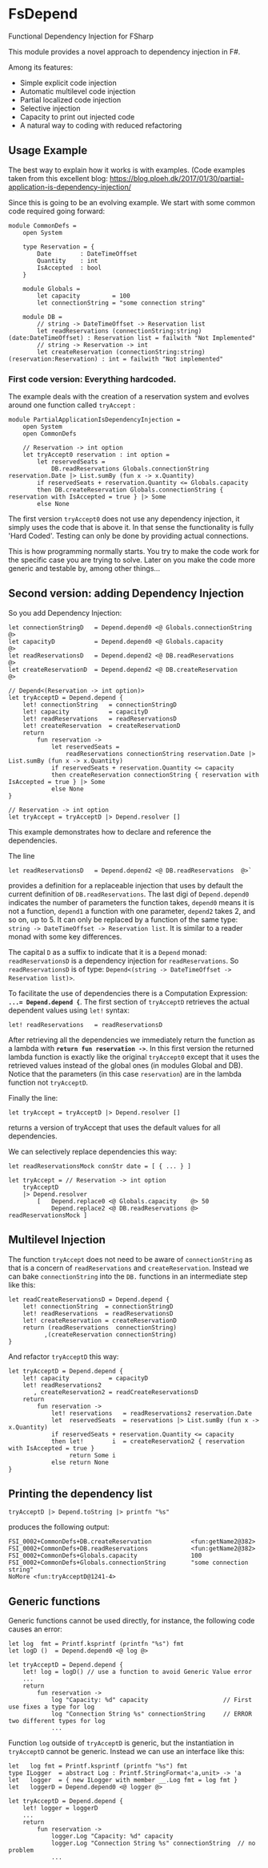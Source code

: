 # FsDepend
Functional Dependency Injection for FSharp

This module provides a novel approach to dependency injection in F#.

Among its features:
- Simple explicit code injection
- Automatic multilevel code injection
- Partial localized code injection
- Selective injection
- Capacity to print out injected code
- A natural way to coding with reduced refactoring

## Usage Example
The best way to explain how it works is with examples. 
(Code examples taken from this excellent blog:
https://blog.ploeh.dk/2017/01/30/partial-application-is-dependency-injection/

Since this is going to be an evolving example. We start with  some common code required going forward:

    module CommonDefs =
        open System

        type Reservation = {
            Date        : DateTimeOffset
            Quantity    : int
            IsAccepted  : bool
        }

        module Globals =
            let capacity         = 100
            let connectionString = "some connection string"

        module DB =
            // string -> DateTimeOffset -> Reservation list
            let readReservations (connectionString:string) (date:DateTimeOffset) : Reservation list = failwith "Not Implemented"
            // string -> Reservation -> int
            let createReservation (connectionString:string) (reservation:Reservation) : int = failwith "Not implemented"

### First code version: Everything hardcoded.

The example deals with the creation of a reservation system and evolves around one function called `tryAccept` :

    module PartialApplicationIsDependencyInjection =
        open System
        open CommonDefs

        // Reservation -> int option
        let tryAccept0 reservation : int option =
            let reservedSeats =
                DB.readReservations Globals.connectionString reservation.Date |> List.sumBy (fun x -> x.Quantity)
            if reservedSeats + reservation.Quantity <= Globals.capacity
            then DB.createReservation Globals.connectionString { reservation with IsAccepted = true } |> Some
            else None

The first version `tryAccept0` does not use any dependency injection, it simply uses the code that is above it. In that sense the functionality is fully 'Hard Coded'. Testing can only be done by providing actual connections.

This is how programming normally starts. 
You try to make the code work for the specific case you are trying to solve.
Later on you make the code more generic and testable by, among other things...

## Second version: adding Dependency Injection

So you add Dependency Injection:

    let connectionStringD   = Depend.depend0 <@ Globals.connectionString  @>
    let capacityD           = Depend.depend0 <@ Globals.capacity          @>
    let readReservationsD   = Depend.depend2 <@ DB.readReservations       @>
    let createReservationD  = Depend.depend2 <@ DB.createReservation      @>

    // Depend<(Reservation -> int option)>
    let tryAcceptD = Depend.depend {
        let! connectionString   = connectionStringD
        let! capacity           = capacityD
        let! readReservations   = readReservationsD
        let! createReservation  = createReservationD
        return
            fun reservation ->
                let reservedSeats =
                    readReservations connectionString reservation.Date |> List.sumBy (fun x -> x.Quantity)
                if reservedSeats + reservation.Quantity <= capacity
                then createReservation connectionString { reservation with IsAccepted = true } |> Some
                else None
    }

    // Reservation -> int option
    let tryAccept = tryAcceptD |> Depend.resolver []

This example demonstrates how to declare and reference the dependencies.

The line

    let readReservationsD   = Depend.depend2 <@ DB.readReservations  @>` 
    
provides a definition for a replaceable 
injection that uses by default the current definition of `DB.readReservations`. The last digi of `Depend.depend0` indicates 
the number of parameters the function takes, `depend0` means it is not a function, `depend1` a function with one parameter, 
`depend2` takes 2, and so on, up to 5.
It can only be replaced by a function of the same type: `string -> DateTimeOffset -> Reservation list`. 
It is similar to a reader monad with some key differences.

The capital `D` as a suffix to indicate that it is a `Depend` monad: `readReservationsD` is a dependency injection
for `readReservations`. So `readReservationsD` is of type: `Depend<(string -> DateTimeOffset -> Reservation list)>`.

To facilitate the use of dependencies there is a Computation Expression: **`...= Depend.depend {`**. The first section of `tryAcceptD` retrieves the actual dependent values using `let!` syntax:

    let! readReservations   = readReservationsD

After retrieving all the dependencies we immediately return the function as a lambda with **`return fun reservation ->`**. In this first version the returned lambda function is exactly like the original `tryAccept0` except that it uses the retrieved values instead of the global ones (in modules Global and DB). Notice that the parameters (in this case `reservation`) are in the lambda function not `tryAcceptD`.

Finally the line:

    let tryAccept = tryAcceptD |> Depend.resolver []
    
returns a version of tryAccept that uses the default values for all dependencies. 

We can selectively replace dependencies this way:

    let readReservationsMock connStr date = [ { ... } ]

    let tryAccept = // Reservation -> int option
        tryAcceptD 
        |> Depend.resolver 
            [   Depend.replace0 <@ Globals.capacity    @> 50 
                Depend.replace2 <@ DB.readReservations @> readReservationsMock ]

## Multilevel Injection

The function `tryAccept` does not need to be aware of `connectionString` as that is a concern of `readReservations` and 
`createReservation`. Instead we can bake `connectionString` into the `DB.` functions in an intermediate step like this:

    let readCreateReservationsD = Depend.depend {
        let! connectionString  = connectionStringD
        let! readReservations  = readReservationsD
        let! createReservation = createReservationD
        return (readReservations  connectionString)
              ,(createReservation connectionString)
    }

And refactor `tryAcceptD` this way:

    let tryAcceptD = Depend.depend {
        let! capacity           = capacityD
        let! readReservations2
           , createReservation2 = readCreateReservationsD
        return
            fun reservation ->
                let! reservations   = readReservations2 reservation.Date
                let  reservedSeats  = reservations |> List.sumBy (fun x -> x.Quantity)
                if reservedSeats + reservation.Quantity <= capacity
                then let!        i  = createReservation2 { reservation with IsAccepted = true } 
                     return Some i
                else return None
    }

## Printing the dependency list

    tryAcceptD |> Depend.toString |> printfn "%s"

produces the following output:

    FSI_0002+CommonDefs+DB.createReservation           <fun:getName2@382>
    FSI_0002+CommonDefs+DB.readReservations            <fun:getName2@382>
    FSI_0002+CommonDefs+Globals.capacity               100
    FSI_0002+CommonDefs+Globals.connectionString       "some connection string"
    NoMore <fun:tryAcceptD@1241-4>
    
## Generic functions

Generic functions cannot be used directly, for instance, the following code causes an error:

    let log  fmt = Printf.ksprintf (printfn "%s") fmt
    let logD ()  = Depend.depend0 <@ log @>   
    
    let tryAcceptD = Depend.depend {
        let! log = logD() // use a function to avoid Generic Value error
        ...
        return
            fun reservation ->
                log "Capacity: %d" capacity                     // First use fixes a type for log
                log "Connection String %s" connectionString     // ERROR two different types for log
                ...

Function `log` outside of `tryAcceptD` is generic, but the instantiation in `tryAcceptD` cannot be generic.
Instead we can use an interface like this:

    let   log fmt = Printf.ksprintf (printfn "%s") fmt
    type ILogger  = abstract Log : Printf.StringFormat<'a,unit> -> 'a
    let   logger  = { new ILogger with member __.Log fmt = log fmt }
    let   loggerD = Depend.depend0 <@ logger @>

    let tryAcceptD = Depend.depend {
        let! logger = loggerD
        ...
        return
            fun reservation ->
                logger.Log "Capacity: %d" capacity
                logger.Log "Connection String %s" connectionString  // no problem
                ...


